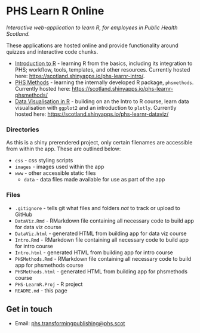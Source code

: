 # PHS Learn R Online

*Interactive web-application to learn R, for employees in Public Health Scotland.*

These applications are hosted online and provide functionality around quizzes and interactive code chunks. 

* [Introduction to R](https://github.com/Public-Health-Scotland/learnr-online/blob/master/Intro.Rmd) - learning R from the basics, including its integration to PHS; workflow, tools, templates, and other resources. Currently hosted here: https://scotland.shinyapps.io/phs-learnr-intro/.
* [PHS Methods](https://github.com/Public-Health-Scotland/learnr-online/blob/master/PHSMethods.Rmd) - learning the internally developed R package, `phsmethods`. Currently hosted here: https://scotland.shinyapps.io/phs-learnr-phsmethods/  
* [Data Visualisation in R](https://github.com/Public-Health-Scotland/learnr-online/blob/master/DataViz.Rmd) - building on an the Intro to R course, learn data visualisation with `ggplot2` and an introduction to `plotly`. Currently hosted here: https://scotland.shinyapps.io/phs-learnr-dataviz/ 

### Directories
  As this is a shiny prerendered project, only certain filenames are accessible from within the app. These are outlined below:
  * `css` - css styling scripts
  * `images` - images used within the app
  * `www` - other accessible static files
    + `data` - data files made available for use as part of the app
    
### Files
  * `.gitignore` - tells git what files and folders *not* to track or upload to GitHub
  * `DataViz.Rmd` - RMarkdown file containing all necessary code to build app for data viz course
  * `DataViz.html` - generated HTML from building app for data viz course
  * `Intro.Rmd` - RMarkdown file containing all necessary code to build app for intro course
  * `Intro.html` - generated HTML from building app for intro course
  * `PHSMethods.Rmd` - RMarkdown file containing all necessary code to build app for phsmethods course
  * `PHSMethods.html` - generated HTML from building app for phsmethods course
  * `PHS-LearnR.Proj` - R project
  * `README.md` - this page


## Get in touch

* Email: phs.transformingpublishing@phs.scot

